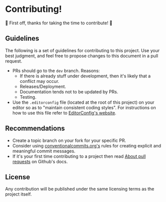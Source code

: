 # Contributing!

🎉 First off, thanks for taking the time to contribute! 🎉

## Guidelines

The following is a set of guidelines for contributing to this project. Use your best judgment, and feel free to propose changes to this document in a pull request.

- PRs should go to the `dev` branch. Reasons:
	- If there is already stuff under development, then it's likely that a conflict may occur.
	- Releases/Deployment.
	- Documentation tends not to be updated by PRs.
	- Testing.
- Use the `.editorconfig` file (located at the root of this project) on your editor so as to "maintain consistent coding styles". For instructions on how to use this file refer to [EditorConfig's website](https://editorconfig.org/).

## Recommendations

- Create a topic branch on your fork for your specific PR.
- Consider using [conventionalcommits.org's](https://www.conventionalcommits.org/en/v1.0.0/) rules for creating explicit and meaningful commit messages.
- If it's your first time contributing to a project then read [About pull requests](https://docs.github.com/en/github/collaborating-with-pull-requests/proposing-changes-to-your-work-with-pull-requests/about-pull-requests) on Github's docs.

## License

Any contribution will be published under the same licensing terms as the project itself.
